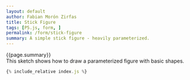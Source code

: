 ```yaml
---
layout: default
author: Fabian Morón Zirfas
title: Stick Figure
tags: [P5.js, form, ]
permalink: /form/stick-figure
summary: A simple stick figure - heavily parameterized.
---
```


<div class="hero">{{page.summary}}</div>
This sketch shows how to draw a parameterized figure with basic shapes.  

<!-- more -->

<div id="sketch"></div>

```js
{% include_relative index.js %}
```





<script type="text/javascript" src="{{site.baseurl}}/assets/js/p5.min.js"></script>
<script type="text/javascript" src="{{site.baseurl}}/{{ page.path | replace:'.md','.js' }}"></script>